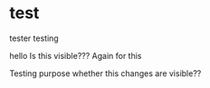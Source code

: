 test
====

tester testing

hello 
Is this visible???
Again for this 

Testing purpose whether this changes are visible??